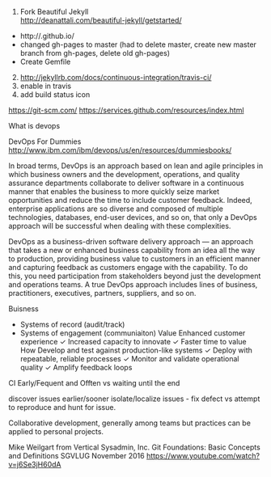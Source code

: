 
1. Fork Beautiful Jekyll<br/>http://deanattali.com/beautiful-jekyll/getstarted/
  * http://<user>.github.io/<project>
  * changed gh-pages to master (had to delete master, create new master branch from gh-pages, delete old gh-pages)
  * Create Gemfile
2. http://jekyllrb.com/docs/continuous-integration/travis-ci/
3. enable in travis
4. add build status icon

https://git-scm.com/
https://services.github.com/resources/index.html

What is devops

DevOps For Dummies
http://www.ibm.com/ibm/devops/us/en/resources/dummiesbooks/

 In
broad terms, DevOps is an approach based on lean and agile
principles in which business owners and the development,
operations, and quality assurance departments collaborate to
deliver software in a continuous manner that enables the business
to more quickly seize market opportunities and reduce
the time to include customer feedback. Indeed, enterprise
applications are so diverse and composed of multiple technologies,
databases, end-user devices, and so on, that only a
DevOps approach will be successful when dealing with these
complexities.

 DevOps as a business-driven software
delivery approach — an approach that takes a new or enhanced
business capability from an idea all the way to production, providing
business value to customers in an efficient manner and
capturing feedback as customers engage with the capability.
To do this, you need participation from stakeholders beyond
just the development and operations teams. A true DevOps
approach includes lines of business, practitioners, executives,
partners, suppliers, and so on.

Buisness
* Systems of record (audit/track)
* Systems of engagement (communiaiton)
Value
 Enhanced customer experience
 ✓ Increased capacity to innovate
 ✓ Faster time to value
How
 Develop and test against production-like systems
 ✓ Deploy with repeatable, reliable processes
 ✓ Monitor and validate operational quality
 ✓ Amplify feedback loops

CI
Early/Fequent and Offten
vs waiting until the end

discover issues earlier/sooner
isolate/localize issues - fix defect vs attempt to reproduce and hunt for issue.

Collaborative development, generally among teams but practices can be applied to personal projects.


Mike Weilgart from Vertical Sysadmin, Inc.
Git Foundations: Basic Concepts and Definitions
SGVLUG November 2016
https://www.youtube.com/watch?v=j6Se3jH60dA
